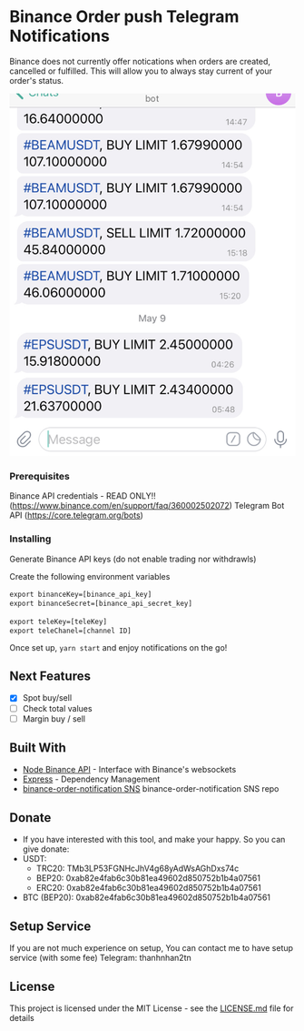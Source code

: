 # Binance Order push Telegram Notifications

Binance does not currently offer notications when orders are created, cancelled or fulfilled. This will allow you to always stay current of your order's status.

![alt telegram-notification](https://github.com/thanhnhan2tn/bibot/blob/master/public/stylesheets/telegram-notification.jpg?raw=true)

### Prerequisites

Binance API credentials - READ ONLY!! (https://www.binance.com/en/support/faq/360002502072)
Telegram Bot API (https://core.telegram.org/bots)

### Installing

Generate Binance API keys (do not enable trading nor withdrawls)

Create the following environment variables

```
export binanceKey=[binance_api_key]
export binanceSecret=[binance_api_secret_key]

export teleKey=[teleKey]
export teleChanel=[channel ID]

```

Once set up, `yarn start` and enjoy notifications on the go!

## Next Features
- [x]  Spot buy/sell
- [ ]  Check total values
- [ ]  Margin buy / sell

## Built With

* [Node Binance API](https://github.com/jaggedsoft/node-binance-api) - Interface with Binance's websockets
* [Express](https://github.com/expressjs/express) - Dependency Management
* [binance-order-notification SNS](https://github.com/tylerfloyd/binance-order-notification) binance-order-notification SNS repo

## Donate

- If you have interested with this tool, and make your happy. So you can give donate:
 - USDT:
    - TRC20: TMb3LP53FGNHcJhV4g68yAdWsAGhDxs74c
	- BEP20: 0xab82e4fab6c30b81ea49602d850752b1b4a07561
	- ERC20: 0xab82e4fab6c30b81ea49602d850752b1b4a07561
 - BTC (BEP20): 0xab82e4fab6c30b81ea49602d850752b1b4a07561
 
 
## Setup Service
If you are not much experience on setup, You can contact me to have setup service (with some fee)
Telegram: thanhnhan2tn

## License

This project is licensed under the MIT License - see the [LICENSE.md](LICENSE.md) file for details

